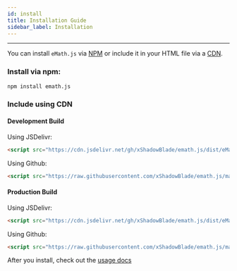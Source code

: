 ```yaml
---
id: install
title: Installation Guide
sidebar_label: Installation
---
```


---

You can install ``eMath.js`` via [NPM](#install-via-npm) or include it in your HTML file via a [CDN](#include-using-cdn).

### Install via npm:

```bash
npm install emath.js
```

### Include using CDN
#### Development Build
Using JSDelivr:

```html
<script src="https://cdn.jsdelivr.net/gh/xShadowBlade/emath.js/dist/eMath.bundle.js"></script>
```

Using Github:

```html
<script src="https://raw.githubusercontent.com/xShadowBlade/emath.js/main/dist/eMath.bundle.js"></script>
```

#### Production Build

Using JSDelivr:

```html
<script src="https://cdn.jsdelivr.net/gh/xShadowBlade/emath.js/dist/eMath.min.js"></script>
```

Using Github:

```html
<script src="https://raw.githubusercontent.com/xShadowBlade/emath.js/main/dist/eMath.min.js"></script>
```

After you install, check out the [usage docs](./usage)